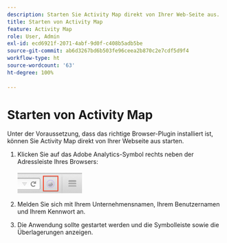```yaml
---
description: Starten Sie Activity Map direkt von Ihrer Web-Seite aus.
title: Starten von Activity Map
feature: Activity Map
role: User, Admin
exl-id: ecd6921f-2071-4abf-9d0f-c408b5adb5be
source-git-commit: ab6d3267bd6b503fe96ceea2b870c2e7cdf5d9f4
workflow-type: ht
source-wordcount: '63'
ht-degree: 100%

---
```



# Starten von Activity Map

Unter der Voraussetzung, dass das richtige Browser-Plugin installiert ist, können Sie Activity Map direkt von Ihrer Webseite aus starten.

1. Klicken Sie auf das Adobe Analytics-Symbol rechts neben der Adressleiste Ihres Browsers:\
   <br/><img src="./assets/an_icon.png" width="150px"/><br/>

2. Melden Sie sich mit Ihrem Unternehmensnamen, Ihrem Benutzernamen und Ihrem Kennwort an.

3. Die Anwendung sollte gestartet werden und die Symbolleiste sowie die Überlagerungen anzeigen.
